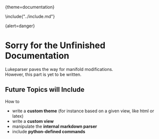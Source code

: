 {theme=documentation}

\include{"../include.md"}

{alert=danger}
# Sorry for the Unfinished Documentation
Lukeparser paves the way for manifold modifications.  
However, this part is yet to be written.

## Future Topics will Include
How to
- write a **custom theme** (for instance based on a given view, like html or latex)
- write a **custom view**
- manipulate the **internal markdown parser**
- include **python-defined commands**
